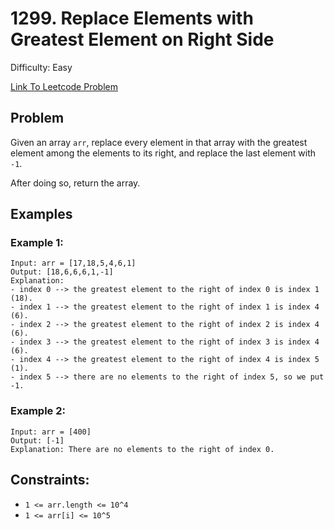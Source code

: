 # 1299. Replace Elements with Greatest Element on Right Side
Difficulty: Easy

[Link To Leetcode Problem](https://leetcode.com/problems/replace-elements-with-greatest-element-on-right-side/)

## Problem
Given an array `arr`, replace every element in that array with the greatest element among the elements to its right, and replace the last element with `-1`.

After doing so, return the array.

## Examples
### Example 1:
```
Input: arr = [17,18,5,4,6,1]
Output: [18,6,6,6,1,-1]
Explanation: 
- index 0 --> the greatest element to the right of index 0 is index 1 (18).
- index 1 --> the greatest element to the right of index 1 is index 4 (6).
- index 2 --> the greatest element to the right of index 2 is index 4 (6).
- index 3 --> the greatest element to the right of index 3 is index 4 (6).
- index 4 --> the greatest element to the right of index 4 is index 5 (1).
- index 5 --> there are no elements to the right of index 5, so we put -1.
```
### Example 2:
```
Input: arr = [400]
Output: [-1]
Explanation: There are no elements to the right of index 0.
```

## Constraints:
- `1 <= arr.length <= 10^4`
- `1 <= arr[i] <= 10^5`
